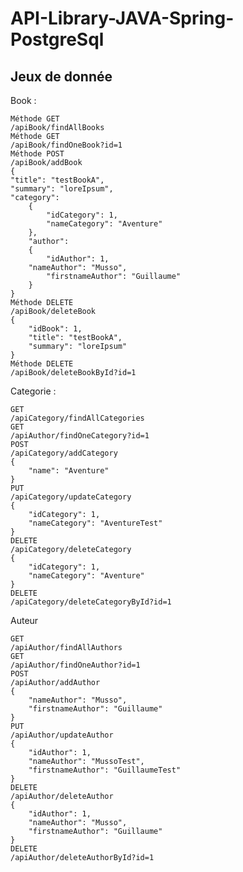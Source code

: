API-Library-JAVA-Spring-PostgreSql
=================

## Jeux de donnée

Book :

    Méthode GET
    /apiBook/findAllBooks
    Méthode GET
    /apiBook/findOneBook?id=1
    Méthode POST
    /apiBook/addBook
    {
    "title": "testBookA",
    "summary": "loreIpsum",
    "category":
        {
            "idCategory": 1,
            "nameCategory": "Aventure"
        },
        "author":
        {
            "idAuthor": 1,
        "nameAuthor": "Musso",
            "firstnameAuthor": "Guillaume"
        }
    }
    Méthode DELETE
    /apiBook/deleteBook
    {
        "idBook": 1,
        "title": "testBookA",
        "summary": "loreIpsum"
    }
    Méthode DELETE
    /apiBook/deleteBookById?id=1


Categorie :

    GET
    /apiCategory/findAllCategories
    GET
    /apiAuthor/findOneCategory?id=1
    POST
    /apiCategory/addCategory
    {
        "name": "Aventure"
    }
    PUT
    /apiCategory/updateCategory
    {
        "idCategory": 1,
        "nameCategory": "AventureTest"
    }
    DELETE
    /apiCategory/deleteCategory
    {
        "idCategory": 1,
        "nameCategory": "Aventure"
    }
    DELETE
    /apiCategory/deleteCategoryById?id=1
    
Auteur

    GET
    /apiAuthor/findAllAuthors
    GET
    /apiAuthor/findOneAuthor?id=1
    POST
    /apiAuthor/addAuthor
    {
        "nameAuthor": "Musso",
        "firstnameAuthor": "Guillaume"
    }
    PUT
    /apiAuthor/updateAuthor
    {
        "idAuthor": 1,
        "nameAuthor": "MussoTest",
        "firstnameAuthor": "GuillaumeTest"
    }
    DELETE
    /apiAuthor/deleteAuthor
    {
        "idAuthor": 1,
        "nameAuthor": "Musso",
        "firstnameAuthor": "Guillaume"
    }
    DELETE
    /apiAuthor/deleteAuthorById?id=1